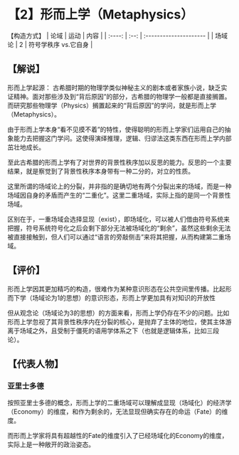 # 【2】形而上学（Metaphysics）
【构造方式】
|  论域  | 运动 | 内容                   |
| :----: | :--: | :--------------------- |
| 场域论 |  2   | 符号学秩序 vs.它自身  |

## 【解说】

形而上学起源：
古希腊时期的物理学类似神秘主义的剧本或者家族小说，缺乏实证精神。面对那些涉及到“背后原因”的部分，古希腊的物理学一般都是直接搁置。而研究那些物理学（Physics）搁置起来的“背后原因”的学问，就是形而上学（Metaphysics）。

由于形而上学本身“看不见摸不着”的特性，使得聪明的形而上学家们运用自己的抽象能力去把握这门学问。这使得演绎推理，逻辑、归谬法这类东西在形而上学内部茁壮地成长。

至此古希腊的形而上学有了对世界的背景性秩序加以反思的能力。反思的一个主要结果，就是察觉到了背景性秩序本身带有一种二分的，对立的性质。

这里所谓的场域论上的分裂，并非指的是确切地有两个分裂出来的场域，而是一种场域因自身的矛盾而产生的“二重化”。这里二重场域，实际上指的是同一个背景性场域。

区别在于，一重场域会选择显现（exist），即场域化，可以被人们借由符号系统来把握，符号系统符号化之后会剩下部分无法被场域化的“剩余”，虽然这些剩余无法被直接接触到，但人们可以通过“语言的旁敲侧击”来将其把握，从而构建第二重场域。

## 【评价】

形而上学因其更加精巧的构造，很难作为某种意识形态在公共空间里传播。比起形而下学（场域论为1的思想）的意识形态，形而上学更加具有对知识的开放性

但从观念论（场域论为3的思想）的方面来看，形而上学仍存在不少的问题。比如形而上学忽视了其背景性秩序内在分裂的核心，是抛弃了主体的地位，使其主体游离于场域之外，且受制于僵死的语用学体系之下（也就是逻辑体系，比如三段论）。

## 【代表人物】

### 亚里士多德

按照亚里士多德的概念，形而上学的二重场域可以理解成显现（场域化）的经济学（Economy）的维度，和作为剩余的，无法显现但确实存在的命运（Fate）的维度。

而形而上学家将具有超越性的Fate的维度引入了已经场域化的Economy的维度，实际上是一种敞开的政治姿态。
